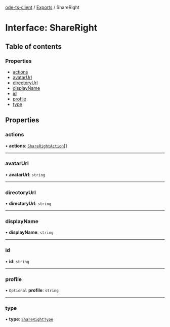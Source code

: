 [ode-ts-client](../README.md) / [Exports](../modules.md) / ShareRight

# Interface: ShareRight

## Table of contents

### Properties

- [actions](ShareRight.md#actions)
- [avatarUrl](ShareRight.md#avatarurl)
- [directoryUrl](ShareRight.md#directoryurl)
- [displayName](ShareRight.md#displayname)
- [id](ShareRight.md#id)
- [profile](ShareRight.md#profile)
- [type](ShareRight.md#type)

## Properties

### actions

• **actions**: [`ShareRightAction`](ShareRightAction.md)[]

___

### avatarUrl

• **avatarUrl**: `string`

___

### directoryUrl

• **directoryUrl**: `string`

___

### displayName

• **displayName**: `string`

___

### id

• **id**: `string`

___

### profile

• `Optional` **profile**: `string`

___

### type

• **type**: [`ShareRightType`](../modules.md#sharerighttype)
